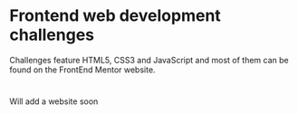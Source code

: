 # Frontend web development challenges
Challenges feature HTML5, CSS3 and JavaScript and most of them can be found on the FrontEnd Mentor website.

#
Will add a website soon
